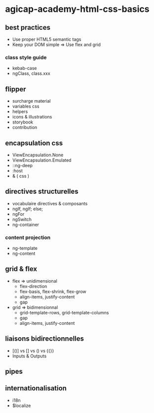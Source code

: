 # agicap-academy-html-css-basics

## best practices

* Use proper HTML5 semantic tags
* Keep your DOM simple => Use flex and grid

### class style guide

- kebab-case
- ngClass, class.xxx

## flipper

- surcharge material
- variables css
- helpers
- icons & illustrations
- storybook
- contribution

## encapsulation css

- ViewEncapsulation.None
- ViewEncapsulation.Emulated
- ::ng-deep
- :host
- & ( css )

## directives structurelles

- vocabulaire directives & composants
- ngIf, ngIf; else;
- ngFor
- ngSwitch
- ng-container

### content projection

- ng-template
- ng-content

## grid & flex

- flex => unidimensional
    - flex-direction
    - flex-basis, flex-shrink, flex-grow
    - align-items, justify-content
    - gap
- grid => bidimensionnal
    - grid-template-rows, grid-template-columns
    - gap
    - align-items, justify-content

## liaisons bidirectionnelles

- [()] vs [] vs () vs {{}}
- Inputs & Outputs

## pipes

## internationalisation

- i18n
- $localize

